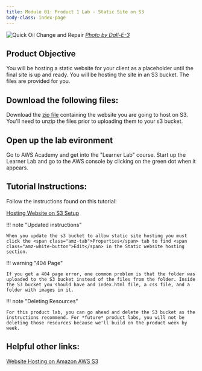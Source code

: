 ```yaml
---
title: Module 01: Product 1 Lab - Static Site on S3
body-class: index-page
---
```


![Quick Oil Change and Repair]({{URLROOT}}/shared/img/quick-logo.jpg)
*[Photo by Dall-E-3](https://openai.com/dall-e-3)*

## Product Objective

You will be hosting a static website for your client as a placeholder until the final site is up and ready. You will be hosting the site in an S3 bucket. The files are provided for you.

## Download the following files:

Download the [zip file](./quick-oil-s3-static-site.zip) containing the website you are going to host on S3. You'll need to unzip the files prior to uploading them to your s3 bucket.

## Open up the lab evironment

Go to AWS Academy and get into the "Learner Lab" course. Start up the Learner Lab and go to the AWS console by clicking on the green dot when it appears.


## Tutorial Instructions:

Follow the instructions found on this tutorial:

[Hosting Website on S3 Setup](https://docs.aws.amazon.com/AmazonS3/latest/userguide/HostingWebsiteOnS3Setup.html)

!!! note "Updated instructions"

    When you update the s3 bucket to allow static site hosting you must click the <span class="amz-tab">Properties</span> tab to find <span class="amz-white-button">Edit</span> in the Static website hosting section.

!!! warning "404 Page"

    If you get a 404 page error, one common problem is that the folder was uploaded to the S3 bucket instead of the files from the folder. Inside the S3 bucket you should have and index.html file, a css file, and a folder with images in it.


!!! note "Deleting Resources"

    For this product lab, you can go ahead and delete the S3 bucket as the instructions recommend. For *future* product labs, you will not be deleting those resources because we'll build on the product week by week.


## Helpful other links:

[Website Hosting on Amazon AWS S3](https://docs.aws.amazon.com/AmazonS3/latest/userguide/WebsiteHosting.html)

